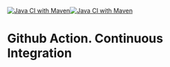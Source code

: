 [![Java CI with Maven](https://github.com/vikadmin88/git-action/actions/workflows/maven.yml/badge.svg)](https://github.com/vikadmin88/git-action/actions/workflows/maven.yml)[![Java CI with Maven](https://github.com/vikadmin88/git-action/actions/workflows/maven.yml/badge.svg)](https://github.com/vikadmin88/git-action/actions/workflows/maven.yml)

# Github Action. Continuous Integration
